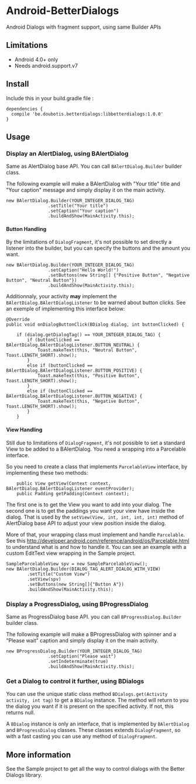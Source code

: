 # Android-BetterDialogs
Android Dialogs with fragment support, using same Builder APIs

## Limitations
* Android 4.0+ only
* Needs android.support.v7

## Install

Include this in your build.gradle file :
```
dependencies {
  compile 'be.doubotis.betterdialogs:libbetterdialogs:1.0.0'
}
```

## Usage

### Display an AlertDialog, using BAlertDialog
Same as AlertDialog base API. You can call `BAlertDialog.Builder` builder class.

The following example will make a BAlertDialog with "Your title" title and "Your caption" message and simply display it on the main activity.
```
new BAlertDialog.Builder(YOUR_INTEGER_DIALOG_TAG)
                .setTitle("Your title")
                .setCaption("Your caption")
                .buildAndShow(MainActivity.this);
```

#### Button Handling
By the limitations of `DialogFragment`, it's not possible to set directly a listener into the builder, but you can specify the buttons and the amount you want.

```
new BAlertDialog.Builder(YOUR_INTEGER_DIALOG_TAG)
                .setCaption("Hello World!")
                .setButtons(new String[] {"Positive Button", "Negative Button", "Neutral Button"})
                .buildAndShow(MainActivity.this);
```

Additionnaly, your activity **may** implement the `BAlertDialog.BAlertDialogListener` to be warned about button clicks.
See an exemple of implementing this interface below:

```
@Override
public void onDialogButtonClick(BDialog dialog, int buttonClicked) {

    if (dialog.getDialogTag() == YOUR_INTEGER_DIALOG_TAG) {
        if (buttonClicked == BAlertDialog.BAlertDialogListener.BUTTON_NEUTRAL) {
            Toast.makeText(this, "Neutral Button", Toast.LENGTH_SHORT).show();
        }
        else if (buttonClicked == BAlertDialog.BAlertDialogListener.BUTTON_POSITIVE) {
            Toast.makeText(this, "Positive Button", Toast.LENGTH_SHORT).show();
        }
        else if (buttonClicked == BAlertDialog.BAlertDialogListener.BUTTON_NEGATIVE) {
            Toast.makeText(this, "Negative Button", Toast.LENGTH_SHORT).show();
        }
    }
```

#### View Handling
Still due to limitations of `DialogFragment`, it's not possible to set a standard View to be added to a BAlertDialog. You need a wrapping into a Parcelable interface.

So you need to create a class that implements `ParcelableView` interface, by implementing these two methods:
```
    public View getView(Context context, BAlertDialog.BAlertDialogListener eventProvider);
    public Padding getPadding(Context context);
```
The first one is to get the View you want to add into your dialog.
The second one is to get the paddings you want your view have inside the dialog. That is used by the `setView(View, int, int, int, int)` method of AlertDialog base API to adjust your view position inside the dialog.

More of that, your wrapping class must implement and handle `Parcelable`. See this http://developer.android.com/reference/android/os/Parcelable.html to understand what is and how to handle it.
You can see an example with a custom EditText view wrapping in the Sample project.

```
SampleParcelableView spv = new SampleParcelableView();
new BAlertDialog.Builder(DIALOG_TAG_ALERT_DIALOG_WITH_VIEW)
        .setTitle("Custom View")
        .setView(spv)
        .setButtons(new String[]{"Button A"})
        .buildAndShow(MainActivity.this);
```

### Display a ProgressDialog, using BProgressDialog
Same as ProgressDialog base API. you can call `BProgressDialog.Builder` builder class.

The following example will make a BProgressDialog with spinner and a "Please wait" caption and simply display it on the main activity.
```
new BProgressDialog.Builder(YOUR_INTEGER_DIALOG_TAG)
                .setCaption("Please wait")
                .setIndeterminate(true)
                .buildAndShow(MainActivity.this);
```

### Get a Dialog to control it further, using BDialogs

You can use the unique static class method `BDialogs.get(Activity activity, int tag)` to get a `BDialog` instance.
The method will return to you the dialog you want if it is present on the specified activity. If not, this returns null.

A `BDialog` instance is only an interface, that is implemented by `BAlertDialog` and `BProgressDialog` classes. These classes extends `DialogFragment`, so with a fast casting you can use any method of `DialogFragment`.

## More information
See the Sample project to get all the way to control dialogs with the Better Dialogs library.
